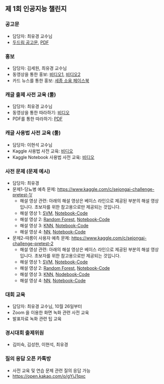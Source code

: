 ## 제 1회 인공지능 챌린지

### 공고문
- 담당자: 최유경 교수님
- [두드림 공고문](https://do.sejong.ac.kr/ko/program/all/view/1288), [PDF](https://github.com/SejongAI-Challenge/2020.AI.Challenge/blob/master/%E1%84%8C%E1%85%A6%201%E1%84%92%E1%85%AC%20AI%20%E1%84%8E%E1%85%A2%E1%86%AF%E1%84%85%E1%85%B5%E1%86%AB%E1%84%8C%E1%85%B5-%E1%84%8B%E1%85%A1%E1%86%AB%E1%84%82%E1%85%A2%E1%84%86%E1%85%AE%E1%86%AB.pdf)

### 홍보
- 담당자: 김세원, 최유경 교수님
- 동영상을 통한 홍보: [비디오1](https://www.youtube.com/watch?v=ybQCMoK3HEs), [비디오2](https://youtu.be/HNR5JTR3W9Y)
- 카드 뉴스를 통한 홍보: [세종 소융 페이스북](https://www.facebook.com/1771203086536080/posts/2833640790292299/?sfnsn=mo)

### 캐글 출제 사전 교육 (툴)
- 담당자: 최유경 교수님
- 동영상을 통한 따라하기: [비디오](https://youtu.be/g1STw4M8MNY)
- PDF를 통한 따라하기: [PDF](https://github.com/SejongAI-Challenge/2020.AI.Challenge/blob/master/%E1%84%8F%E1%85%A2%E1%84%80%E1%85%B3%E1%86%AF%E1%84%85%E1%85%B5%E1%84%83%E1%85%A5%E1%84%87%E1%85%A9%E1%84%83%E1%85%B3%E1%84%86%E1%85%A1%E1%86%AB%E1%84%83%E1%85%B3%E1%86%AF%E1%84%80%E1%85%B5.pdf)

### 캐글 사용법 사전 교육 (툴) 
- 담당자: 이현석 교수님
- Kaggle 사용법 사전 교육: [비디오](https://youtu.be/jwMMd3yFFXI)
- Kaggle Notebook 사용법 사전 교육: [비디오](https://youtu.be/U0ikpjGhNbg)

### 사전 문제 (문제 예시) 
- 담당자: 최유경 
- 문제1-당뇨병 예측 문제: https://www.kaggle.com/c/sejongai-challenge-pretest-1/
  - 해설 영상 관련: 아래의 해설 영상은 베이스 라인으로 제공된 부분의 해설 영상입니다. 초보자를 위한 참고용으로만 제공되는 것입니다. 
  - 해설 영상 1: [SVM](https://youtu.be/mTuPfKRjZfA), [Notebook-Code](https://www.kaggle.com/kjwdubu/pretest-1-svmclassifier)
  - 해설 영상 2: [Random Forest](https://youtu.be/8PIbBqcENbs), [Notebook-Code](https://www.kaggle.com/jowoen/pretest-1-randomforestclassifier)
  - 해설 영상 3: [KNN](https://youtu.be/x8nSr_9ZkLw), [Notebook-Code](https://www.kaggle.com/daechanhan/knn-baseline-0-80)
  - 해설 영상 4: [NN](https://youtu.be/KSNkC6ymFDI), [Notebook-Code](https://www.kaggle.com/xown3197/dnn-0-775)
- 문제2-따릉이 사용자 예측 문제: https://www.kaggle.com/c/sejongai-challenge-pretest-2
  - 해설 영상 관련: 아래의 해설 영상은 베이스 라인으로 제공된 부분의 해설 영상입니다. 초보자를 위한 참고용으로만 제공되는 것입니다. 
  - 해설 영상 1: [SVM](https://youtu.be/72Aohx3SjsI), [Notebook-Code](https://www.kaggle.com/kjwdubu/pretest-2-svmregressor)
  - 해설 영상 2: [Random Forest](https://youtu.be/QBDbu3kfncg), [Notebook-Code](https://www.kaggle.com/jowoen/pretest-2-randomforestregressor)
  - 해설 영상 3: [KNN](https://youtu.be/T8PJyEbHGxg), [Nodebook-Code](https://www.kaggle.com/daechanhan/knn-baseline-67-28)
  - 해설 영상 4: [NN](https://youtu.be/n9EvKJ9CJHw), [Notebook-Code](https://www.kaggle.com/xown3197/dnn-70-22)

### 대회  교육
- 담당자: 최유경 교수님, 10월 26일부터 
- Zoom 을 이용한 화면 녹화 관련 사전 교육
- 발표자료 녹화 관련 팁 교육


### 경시대회 출제위원
- 김미숙, 김성한, 이현석, 최유경 

### 질의 응답 오픈 카톡방
- 사전 교육 및 연습 문제 관련 질의 응답 가능
- https://open.kakao.com/o/gYjJ1qxc


